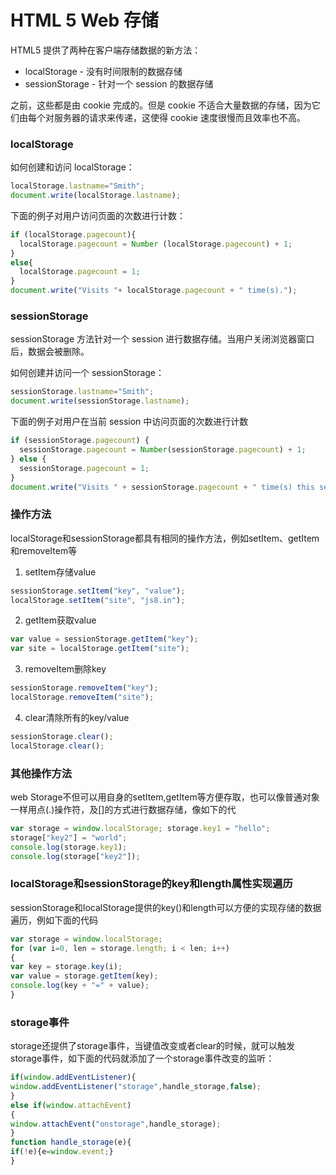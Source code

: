 # HTML 5 Web 存储

HTML5 提供了两种在客户端存储数据的新方法：

- localStorage - 没有时间限制的数据存储
- sessionStorage - 针对一个 session 的数据存储

之前，这些都是由 cookie 完成的。但是 cookie 不适合大量数据的存储，因为它们由每个对服务器的请求来传递，这使得 cookie 速度很慢而且效率也不高。

### localStorage

如何创建和访问 localStorage：

```js
localStorage.lastname="Smith";
document.write(localStorage.lastname);
```

下面的例子对用户访问页面的次数进行计数：

```js
if (localStorage.pagecount){
  localStorage.pagecount = Number (localStorage.pagecount) + 1;
}
else{
  localStorage.pagecount = 1;
}
document.write("Visits "+ localStorage.pagecount + " time(s).");
```





### sessionStorage
sessionStorage 方法针对一个 session 进行数据存储。当用户关闭浏览器窗口后，数据会被删除。

如何创建并访问一个 sessionStorage：

```js
sessionStorage.lastname="Smith";
document.write(sessionStorage.lastname);
```

下面的例子对用户在当前 session 中访问页面的次数进行计数

```js
if (sessionStorage.pagecount) {
  sessionStorage.pagecount = Number(sessionStorage.pagecount) + 1;
} else {
  sessionStorage.pagecount = 1;
}
document.write("Visits " + sessionStorage.pagecount + " time(s) this session.");
```

### 操作方法
localStorage和sessionStorage都具有相同的操作方法，例如setItem、getItem和removeItem等

1. setItem存储value

```js
sessionStorage.setItem("key", "value");
localStorage.setItem("site", "js8.in");
```

2. getItem获取value
```js
var value = sessionStorage.getItem("key");
var site = localStorage.getItem("site");
```

3. removeItem删除key

```js
sessionStorage.removeItem("key");
localStorage.removeItem("site");
```

4. clear清除所有的key/value

```js
sessionStorage.clear();
localStorage.clear();
```

### 其他操作方法
web Storage不但可以用自身的setItem,getItem等方便存取，也可以像普通对象一样用点(.)操作符，及[]的方式进行数据存储，像如下的代


```js
var storage = window.localStorage; storage.key1 = "hello";
storage["key2"] = "world";
console.log(storage.key1);
console.log(storage["key2"]);
```

### localStorage和sessionStorage的key和length属性实现遍历
sessionStorage和localStorage提供的key()和length可以方便的实现存储的数据遍历，例如下面的代码

```js
var storage = window.localStorage;
for (var i=0, len = storage.length; i < len; i++)
{
var key = storage.key(i);
var value = storage.getItem(key);
console.log(key + "=" + value);
}
```

### storage事件
storage还提供了storage事件，当键值改变或者clear的时候，就可以触发storage事件，如下面的代码就添加了一个storage事件改变的监听：

```js
if(window.addEventListener){
window.addEventListener("storage",handle_storage,false);
}
else if(window.attachEvent)
{
window.attachEvent("onstorage",handle_storage);
}
function handle_storage(e){
if(!e){e=window.event;}
}
```
